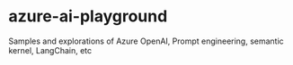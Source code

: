 # azure-ai-playground
Samples and explorations of Azure OpenAI, Prompt engineering, semantic kernel, LangChain, etc
